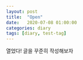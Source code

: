 ```yaml
---
layout: post
title:  "Open"
date:   2020-07-08 01:00:00
categories: diary
tags: [diary, test-tag]
---
```

열었다! 글을 꾸준히 작성해보자
